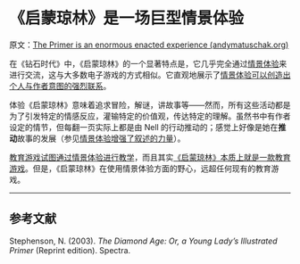 # 《启蒙琼林》是一场巨型情景体验

原文：[The Primer is an enormous enacted experience (andymatuschak.org)](https://notes.andymatuschak.org/zY9FkPizEf7uncVi5NdWyMc)

在《钻石时代》中，《启蒙琼林》的一个显著特点是，它几乎完全通过[情景体验](https://notes.andymatuschak.org/z92TGMiBsnraf5KXxSTNkBJ)来进行交流，这与大多数电子游戏的方式相似。它直观地展示了[情景体验可以创造出个人与作者意图的强烈联系](https://notes.andymatuschak.org/zJxSaJaCeXZsY7pH2Q6t89t)。

体验《启蒙琼林》意味着追求冒险，解谜，讲故事等——然而，所有这些活动都是为了引发特定的情感反应，灌输特定的价值观，传达特定的理解。虽然书中有作者设定的情节，但每翻一页实际上都是由 Nell 的行动推动的；感觉上好像是她在**推动**故事的发展（参见[情景体验增强了叙述的力量](https://notes.andymatuschak.org/zQ9BWTY2JK6eJvCSqupc7UF)）。

[教育游戏试图通过情景体验进行教学](https://notes.andymatuschak.org/zB3bu9n53v6UCnqUYKxdAtG)，而且其实[《启蒙琼林》本质上就是一款教育游戏](https://notes.andymatuschak.org/zR6yKT7q1nZfQwYFy5Y3kqT)。但是，《启蒙琼林》在使用情景体验方面的野心，远超任何现有的教育游戏。

------

## 参考文献

Stephenson, N. (2003). *The Diamond Age: Or, a Young Lady’s Illustrated Primer* (Reprint edition). Spectra.